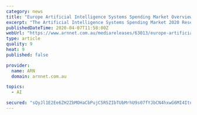 ```yaml
---
category: news
title: "Europe Artificial Intelligence Systems Spending Market Overview and Scope 2020 to 2025"
excerpt: "The Artificial Intelligence Systems Spending Market 2020 Research Report investigates the industry thoroughly and offers a complete study on Artificial Intelligence Systems Spending volume, market Share, market Trends, Global Artificial Intelligence Systems Spending Growth aspects, wide range of applications, Utilization ratio, Supply and ..."
publishedDateTime: 2020-04-07T11:58:00Z
webUrl: "https://www.arnnet.com.au/mediareleases/63013/europe-artificial-intelligence-systems-spending/"
type: article
quality: 9
heat: 9
published: false

provider:
  name: ARN
  domain: arnnet.com.au

topics:
  - AI

secured: "sQyJl1E2Ee6ZH2ZbMOHaCbPujC5R5ZIbTUbMrhU9s07fYJbCN4hxwG6MI4ItuEB8NzDyonJcDfevPSFOF60a0Bgqnr9GHD/RT9oebeHb6Y4i4JUK8G1mLLKkzvTxzQ2KACydh8dEJqw86UVnxqGeuY7r36gkcxIudylucNPrPdq6mWqU7K3lov8gYlHyltsw4akPOeKVqA2TBC5TAVfxmIb12rUGQnBdRjzpBvnLMauLw+W7ocQbWvuZplNkgBlUc26Ktd2xY5b4RTxXvwkMwqXoj9eJvVzsnQSPtFqbsWpUIHiNDuV7EpCHL5IYp4ZQ;tVW0N7s1ohUfneCALvlODg=="
---
```


